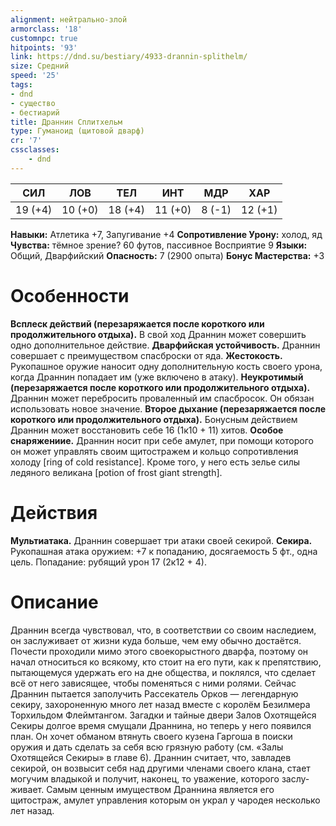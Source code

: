 ```yaml
---
alignment: нейтрально-злой
armorclass: '18'
customnpc: true
hitpoints: '93'
link: https://dnd.su/bestiary/4933-drannin-splithelm/
size: Средний
speed: '25'
tags:
- dnd
- существо
- бестиарий
title: Драннин Сплитхельм
type: Гуманоид (щитовой дварф)
cr: '7'
cssclasses:
    - dnd
---
```



| СИЛ | ЛОВ | ТЕЛ | ИНТ | МДР | ХАР |
|---|---|---|---|---|---|
| 19 (+4) | 10 (+0) | 18 (+4) | 11 (+0) | 8 (-1) | 12 (+1) |
**Навыки:** Атлетика +7, Запугивание +4
**Сопротивление Урону:** холод, яд
**Чувства:** тёмное зрение? 60 футов, пассивное Восприятие 9
**Языки:** Общий, Дварфийский
**Опасность:** 7 (2900 опыта)
**Бонус Мастерства:** +3


# Особенности
**Всплеск действий (перезаряжается после короткого или продолжительного отдыха).** В свой ход Драннин может совершить одно дополнительное действие.
**Дварфийская устойчивость.** Драннин совершает с преимуществом спасброски от яда.
**Жестокость.** Рукопашное оружие наносит одну дополнительную кость своего урона, когда Драннин попадает им (уже включено в атаку).
**Неукротимый (перезаряжается после короткого или продолжительного отдыха).** Драннин может перебросить проваленный им спасбросок. Он обязан использовать новое значение.
**Второе дыхание (перезаряжается после короткого или продолжительного отдыха).** Бонусным действием Драннин может восстановить себе 16 (1к10 + 11) хитов.
**Особое снаряжениие.** Драннин носит при себе амулет, при помощи которого он может управлять своим щитостражем и кольцо сопротивления холоду [ring of cold resistance]. Кроме того, у него есть зелье силы ледяного великана [potion of frost giant strength].


# Действия
**Мультиатака.** Драннин совершает три атаки своей секирой.
**Секира.** Рукопашная атака оружием: +7 к попаданию, досягаемость 5 фт., одна цель. Попадание: рубящий урон 17 (2к12 + 4).


# Описание
Драннин всегда чувствовал, что, в соответствии со своим наследием, он заслуживает от жизни куда больше, чем ему обычно достаётся. Почести прохо­дили мимо этого своекорыстного дварфа, поэтому он начал относиться ко всякому, кто стоит на его пути, как к препятствию, пытающемуся удержать его на дне общества, и поклялся, что сделает всё от него зависящее, чтобы поменяться с ними ролями. Сейчас Драннин пытается заполучить Рассекатель Орков — легендарную секиру, захороненную много лет назад вместе с королём Безилмера Торхильдом Флеймтангом. Загадки и тайные двери Залов Охо­тящейся Секиры долгое время смущали Драннина, но теперь у него появился план. Он хочет обманом втянуть своего кузена Гаргоша в поиски оружия и дать сделать за себя всю грязную работу (см. «Залы Охотящейся Секиры» в главе 6). Драннин считает, что, завладев секирой, он возвысит себя над други­ми членами своего клана, стает могучим владыкой и получит, наконец, то уважение, которого заслу­живает. Самым ценным имуществом Драннина являет­ся его щитостраж, амулет управления которым он украл у чародея несколько лет назад.